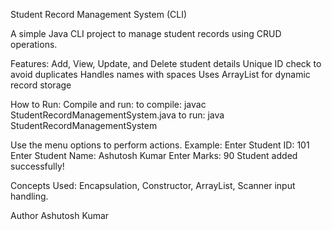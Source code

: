 Student Record Management System (CLI)

A simple Java CLI project to manage student records using CRUD operations.

Features:
Add, View, Update, and Delete student details
Unique ID check to avoid duplicates
Handles names with spaces
Uses ArrayList for dynamic record storage

How to Run:
Compile and run:
to compile: javac StudentRecordManagementSystem.java
to run: java StudentRecordManagementSystem


Use the menu options to perform actions.
Example:
Enter Student ID: 101
Enter Student Name: Ashutosh Kumar
Enter Marks: 90
Student added successfully!

Concepts Used:
Encapsulation, Constructor, ArrayList, Scanner input handling.

Author
Ashutosh Kumar